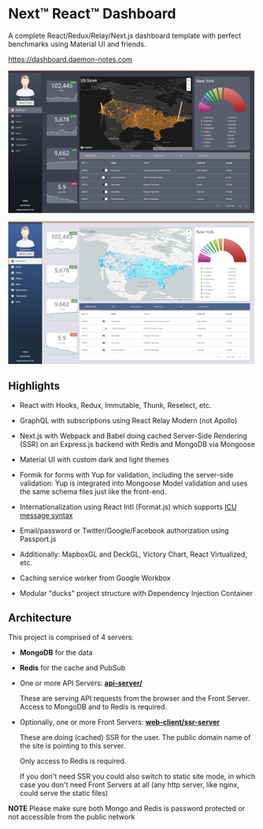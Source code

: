 # Next™ React™ Dashboard

A complete React/Redux/Relay/Next.js dashboard template with perfect benchmarks using Material UI and friends.

https://dashboard.daemon-notes.com

![Dark Theme](docs/dark.png "Dark Theme")

![Light Theme](docs/light.png "Light Theme")

## Highlights

- React with Hooks, Redux, Immutable, Thunk, Reselect, etc.

- GraphQL with subscriptions using React Relay Modern (not Apollo)

- Next.js with Webpack and Babel doing cached Server-Side Rendering (SSR) on an Express.js backend with Redis and MongoDB via Mongoose

- Material UI with custom dark and light themes

- Formik for forms with Yup for validation, including the server-side validation: Yup is integrated into Mongoose Model validation and uses the same schema files just like the front-end.

- Internationalization using React Intl (Format.js) which supports [ICU message syntax](https://formatjs.io/guides/message-syntax/)

- Email/password or Twitter/Google/Facebook authorization using Passport.js

- Additionally: MapboxGL and DeckGL, Victory Chart, React Virtualized, etc.

- Caching service worker from Google Workbox

- Modular "ducks" project structure with Dependency Injection Container

## Architecture

This project is comprised of 4 servers:

- **MongoDB** for the data

- **Redis** for the cache and PubSub

- One or more API Servers: **[api-server/](api-server)**

  These are serving API requests from the browser and the Front Server. Access to MongoDB and to Redis is required.

- Optionally, one or more Front Servers: **[web-client/ssr-server](web-client/ssr-server)**

  These are doing (cached) SSR for the user. The public domain name of the site is pointing to this server.

  Only access to Redis is required.

  If you don't need SSR you could also switch to static site mode, in which case you don't need Front Servers at all (any http server, like nginx, could serve the static files)

**NOTE** Please make sure both Mongo and Redis is password protected or not accessible from the public network
